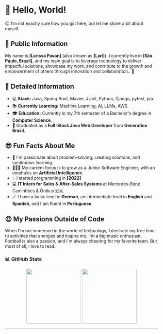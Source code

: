 # 👋 Hello, World!

😉 I'm not exactly sure how you got here, but let me share a bit about myself.

## 🌟 Public Information

My name is **[Larissa Pavan]** (also known as **[Lari]**). I currently live in **[São Paulo, Brazil]**, and my main goal is to leverage technology to deliver impactful solutions, showcase my work, and contribute to the growth and empowerment of others through innovation and collaboration.. 🚀

## 📝 Detailed Information

<!-- Add your personal details you'd like to share -->

- 💻 **Stack:** Java, Spring Boot, Maven, JUnit, Python, Django, pytest, pip. 
- 📚 **Currently Learning:** Machine Learning, AI, LLMs, AWS.  
- 🎓 **Education:** Currently in my 7th semester of a Bachelor's degree in **Computer Science**.
- 🚀 Graduated as a **Full-Stack Java Web Developer** from **Generation Brasil**.

## 😎 Fun Facts About Me

<!-- Add something fun to show you're more than just code -->

- 🌱 I'm passionate about problem-solving, creating solutions, and continuous learning.
- 👩🏼‍💻 My current focus is to grow as a Junior Software Engineer, with an emphasis on **Artificial Intelligence**.
- 💡 I started programming in **[2022]**
- 💻 **IT Intern for Sales & After-Sales Systems** at Mercedes-Benz Caminhões & Ônibus 🇧🇷.
- 🪄 I have a basic level in **German**, an intermediate level in **English** and **Spanish**, and I am fluent in **Portuguese**.

## 😍 My Passions Outside of Code 

When I'm not immersed in the world of technology, I dedicate my free time to activities that energize and inspire me. I'm a big music enthusiast. Football is also a passion, and I'm always cheering for my favorite team. But most of all, I love to read.

### 📊 GitHub Stats

<p align="center">
  <img height="180em" src="https://github-readme-stats.vercel.app/api?username=larissacpavan&show_icons=true&theme=dracula&include_all_commits=true&count_private=true"/>
  <img height="180em" src="https://github-readme-stats.vercel.app/api/top-langs/?username=larissacpavan&layout=compact&langs_count=7&theme=dracula"/>
</p>


---
